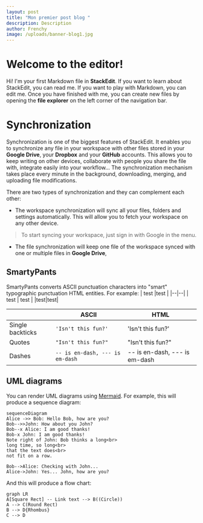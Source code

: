 ```yaml
---
layout: post
title: "Mon premier post blog "
description: Description
author: Frenchy
image: /uploads/banner-blog1.jpg
---
```

# Welcome to the editor!

Hi! I'm your first Markdown file in **StackEdit**. If you want to learn about StackEdit, you can read me. If you want to play with Markdown, you can edit me. Once you have finished with me, you can create new files by opening the **file explorer** on the left corner of the navigation bar.

# Synchronization

Synchronization is one of the biggest features of StackEdit. It enables you to synchronize any file in your workspace with other files stored in your **Google Drive**, your **Dropbox** and your **GitHub** accounts. This allows you to keep writing on other devices, collaborate with people you share the file with, integrate easily into your workflow... The synchronization mechanism takes place every minute in the background, downloading, merging, and uploading file modifications.

There are two types of synchronization and they can complement each other:

- The workspace synchronization will sync all your files, folders and settings automatically. This will allow you to fetch your workspace on any other device.
 > To start syncing your workspace, just sign in with Google in the menu.

- The file synchronization will keep one file of the workspace synced with one or multiple files in **Google Drive**, 
## SmartyPants

SmartyPants converts ASCII punctuation characters into "smart" typographic punctuation HTML entities. For example:
| test |test |
|--|--|
| test | test |
|test|test|

| |ASCII |HTML |
|----------------|-------------------------------|-----------------------------|
|Single backticks|`'Isn't this fun?'` |'Isn't this fun?' |
|Quotes |`"Isn't this fun?"` |"Isn't this fun?" |
|Dashes |`-- is en-dash, --- is em-dash`|-- is en-dash, --- is em-dash|

## UML diagrams

You can render UML diagrams using [Mermaid](https://mermaidjs.github.io/). For example, this will produce a sequence diagram:

```mermaid
sequenceDiagram
Alice ->> Bob: Hello Bob, how are you?
Bob-->>John: How about you John?
Bob--x Alice: I am good thanks!
Bob-x John: I am good thanks!
Note right of John: Bob thinks a long<br>
long time, so long<br>
that the text does<br>
not fit on a row.

Bob-->Alice: Checking with John...
Alice->John: Yes... John, how are you?
```

And this will produce a flow chart:

```mermaid
graph LR
A[Square Rect] -- Link text --> B((Circle))
A --> C(Round Rect)
B --> D{Rhombus}
C --> D
```
